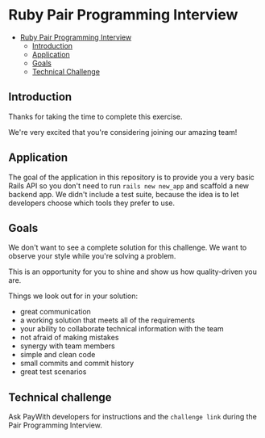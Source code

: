 # Ruby Pair Programming Interview

- [Ruby Pair Programming Interview](#ruby-pair-programming-interview)
  - [Introduction](#introduction)
  - [Application](#application)
  - [Goals](#goals)
  - [Technical Challenge](#technical-challenge)

## Introduction

Thanks for taking the time to complete this exercise.

We're very excited that you're considering joining our amazing team!

## Application

The goal of the application in this repository is to provide you a very basic Rails API so you don't need to run `rails new new_app` and scaffold a new backend app. We didn't include a test suite, because the idea is to let developers choose which tools they prefer to use.

## Goals

We don't want to see a complete solution for this challenge. We want to observe your style while you're solving a problem.

This is an opportunity for you to shine and show us how quality-driven you are.

Things we look out for in your solution:

- great communication
- a working solution that meets all of the requirements
- your ability to collaborate technical information with the team
- not afraid of making mistakes
- synergy with team members
- simple and clean code
- small commits and commit history
- great test scenarios

## Technical challenge

Ask PayWith developers for instructions and the `challenge link` during the Pair Programming Interview.

